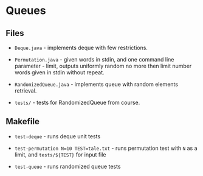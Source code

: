 Queues
======

Files
-----

* `Deque.java` - implements deque with few restrictions.

* `Permutation.java` - given words in stdin, and one command line parameter - limit, outputs
uniformly random no more then limit number words given in stdin without repeat.

* `RandomizedQueue.java` - implements queue with random elements retrieval.

* `tests/` - tests for RandomizedQueue from course.

Makefile
--------

* `test-deque` - runs deque unit tests

* `test-permutation N=10 TEST=tale.txt` - runs permutation test with `N` as a limit, and
`tests/${TEST}` for input file

* `test-queue` - runs randomized queue tests
